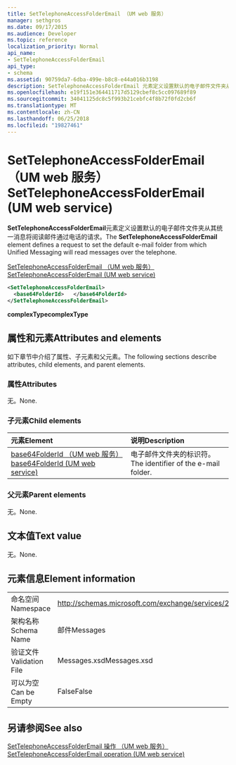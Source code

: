 ```yaml
---
title: SetTelephoneAccessFolderEmail （UM web 服务）
manager: sethgros
ms.date: 09/17/2015
ms.audience: Developer
ms.topic: reference
localization_priority: Normal
api_name:
- SetTelephoneAccessFolderEmail
api_type:
- schema
ms.assetid: 90759da7-6dba-499e-b8c8-e44a016b3198
description: SetTelephoneAccessFolderEmail 元素定义设置默认的电子邮件文件夹从其统一消息将阅读邮件通过电话的请求。
ms.openlocfilehash: e19f151e364411717d5129cbef8c5cc097689f89
ms.sourcegitcommit: 34041125dc8c5f993b21cebfc4f8b72f0fd2cb6f
ms.translationtype: MT
ms.contentlocale: zh-CN
ms.lasthandoff: 06/25/2018
ms.locfileid: "19827461"
---
```

# <a name="settelephoneaccessfolderemail-um-web-service"></a><span data-ttu-id="5c168-103">SetTelephoneAccessFolderEmail （UM web 服务）</span><span class="sxs-lookup"><span data-stu-id="5c168-103">SetTelephoneAccessFolderEmail (UM web service)</span></span>

<span data-ttu-id="5c168-104">**SetTelephoneAccessFolderEmail**元素定义设置默认的电子邮件文件夹从其统一消息将阅读邮件通过电话的请求。</span><span class="sxs-lookup"><span data-stu-id="5c168-104">The **SetTelephoneAccessFolderEmail** element defines a request to set the default e-mail folder from which Unified Messaging will read messages over the telephone.</span></span> 
  
[<span data-ttu-id="5c168-105">SetTelephoneAccessFolderEmail （UM web 服务）</span><span class="sxs-lookup"><span data-stu-id="5c168-105">SetTelephoneAccessFolderEmail (UM web service)</span></span>](settelephoneaccessfolderemail-um-web-service.md)
  
```xml
<SetTelephoneAccessFolderEmail>
  <base64FolderId>   </base64FolderId>
</SetTelephoneAccessFolderEmail>
```

 <span data-ttu-id="5c168-106">**complexType**</span><span class="sxs-lookup"><span data-stu-id="5c168-106">**complexType**</span></span>
## <a name="attributes-and-elements"></a><span data-ttu-id="5c168-107">属性和元素</span><span class="sxs-lookup"><span data-stu-id="5c168-107">Attributes and elements</span></span>

<span data-ttu-id="5c168-108">如下章节中介绍了属性、子元素和父元素。</span><span class="sxs-lookup"><span data-stu-id="5c168-108">The following sections describe attributes, child elements, and parent elements.</span></span>
  
### <a name="attributes"></a><span data-ttu-id="5c168-109">属性</span><span class="sxs-lookup"><span data-stu-id="5c168-109">Attributes</span></span>

<span data-ttu-id="5c168-110">无。</span><span class="sxs-lookup"><span data-stu-id="5c168-110">None.</span></span>
  
### <a name="child-elements"></a><span data-ttu-id="5c168-111">子元素</span><span class="sxs-lookup"><span data-stu-id="5c168-111">Child elements</span></span>

|<span data-ttu-id="5c168-112">**元素**</span><span class="sxs-lookup"><span data-stu-id="5c168-112">**Element**</span></span>|<span data-ttu-id="5c168-113">**说明**</span><span class="sxs-lookup"><span data-stu-id="5c168-113">**Description**</span></span>|
|:-----|:-----|
|[<span data-ttu-id="5c168-114">base64FolderId （UM web 服务）</span><span class="sxs-lookup"><span data-stu-id="5c168-114">base64FolderId (UM web service)</span></span>](base64folderid-um-web-service.md) <br/> |<span data-ttu-id="5c168-115">电子邮件文件夹的标识符。</span><span class="sxs-lookup"><span data-stu-id="5c168-115">The identifier of the e-mail folder.</span></span>  <br/> |
   
### <a name="parent-elements"></a><span data-ttu-id="5c168-116">父元素</span><span class="sxs-lookup"><span data-stu-id="5c168-116">Parent elements</span></span>

<span data-ttu-id="5c168-117">无。</span><span class="sxs-lookup"><span data-stu-id="5c168-117">None.</span></span>
  
## <a name="text-value"></a><span data-ttu-id="5c168-118">文本值</span><span class="sxs-lookup"><span data-stu-id="5c168-118">Text value</span></span>

<span data-ttu-id="5c168-119">无。</span><span class="sxs-lookup"><span data-stu-id="5c168-119">None.</span></span>
  
## <a name="element-information"></a><span data-ttu-id="5c168-120">元素信息</span><span class="sxs-lookup"><span data-stu-id="5c168-120">Element information</span></span>

|||
|:-----|:-----|
|<span data-ttu-id="5c168-121">命名空间</span><span class="sxs-lookup"><span data-stu-id="5c168-121">Namespace</span></span>  <br/> |http://schemas.microsoft.com/exchange/services/2006/messages  <br/> |
|<span data-ttu-id="5c168-122">架构名称</span><span class="sxs-lookup"><span data-stu-id="5c168-122">Schema Name</span></span>  <br/> |<span data-ttu-id="5c168-123">邮件</span><span class="sxs-lookup"><span data-stu-id="5c168-123">Messages</span></span>  <br/> |
|<span data-ttu-id="5c168-124">验证文件</span><span class="sxs-lookup"><span data-stu-id="5c168-124">Validation File</span></span>  <br/> |<span data-ttu-id="5c168-125">Messages.xsd</span><span class="sxs-lookup"><span data-stu-id="5c168-125">Messages.xsd</span></span>  <br/> |
|<span data-ttu-id="5c168-126">可以为空</span><span class="sxs-lookup"><span data-stu-id="5c168-126">Can be Empty</span></span>  <br/> |<span data-ttu-id="5c168-127">False</span><span class="sxs-lookup"><span data-stu-id="5c168-127">False</span></span>  <br/> |
   
## <a name="see-also"></a><span data-ttu-id="5c168-128">另请参阅</span><span class="sxs-lookup"><span data-stu-id="5c168-128">See also</span></span>



[<span data-ttu-id="5c168-129">SetTelephoneAccessFolderEmail 操作 （UM web 服务）</span><span class="sxs-lookup"><span data-stu-id="5c168-129">SetTelephoneAccessFolderEmail operation (UM web service)</span></span>](settelephoneaccessfolderemail-operation-um-web-service.md)

